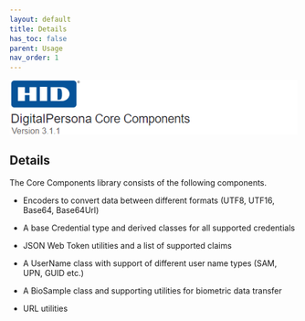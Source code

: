 ```yaml
---
layout: default
title: Details
has_toc: false
parent: Usage
nav_order: 1
---
```


![](../../docs/assets/HID-DPAM-Core.png)
## Details

The Core Components library consists of the following components.

- Encoders to convert data between different formats (UTF8, UTF16, Base64, Base64Url)  

- A base Credential type and derived classes for all supported credentials  

- JSON Web Token utilities and a list of supported claims  

- A UserName class with support of different user name types (SAM, UPN, GUID etc.)  

- A BioSample class and supporting utilities for biometric data transfer  

- URL utilities
